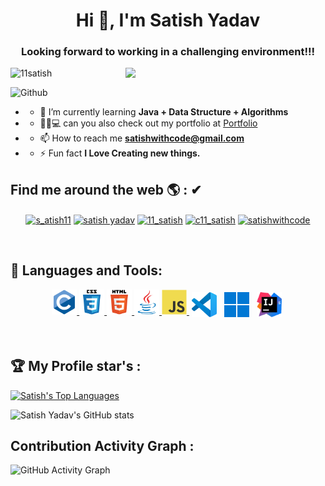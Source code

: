 
<h1 align="center">Hi 👋, I'm Satish Yadav</h1>
<h3 align="center">Looking forward to working in a challenging environment!!!</h3>

<img align="right" style="right:40;" src="https://github.com/SatishWithCode/SatishWithCode/blob/main/img/VN20210917-153949-unscreen.gif" width="320">

<p align="left"> <img src="https://komarev.com/ghpvc/?username=11satish&label=Profile%20views&color=0e75b6&style=flat" alt="11satish" /> </p>

![Github](https://img.shields.io/github/followers/satishwithcode?label=Followers&logo=Github)



- - 🌱 I’m currently learning **Java + Data Structure + Algorithms**

- - 👨‍⚖💻 can you also check out my portfolio at [Portfolio](https://soilwrap.com/)

- - 📫 How to reach me ****satishwithcode@gmail.com****

- - ⚡ Fun fact  ****I Love Creating new things.****



##  Find me around the web 🌎 : ✔

<div align="center">
  
<a href="https://twitter.com/satish__ll" target="blank"><img align="center" src="https://raw.githubusercontent.com/rahuldkjain/github-profile-readme-generator/master/src/images/icons/Social/twitter.svg" alt="s_atish11" height="30" width="40" /></a>
<a href="https://www.facebook.com/satishyadav06/" target="blank"><img align="center" src="https://raw.githubusercontent.com/rahuldkjain/github-profile-readme-generator/master/src/images/icons/Social/facebook.svg" alt="satish yadav" height="30" width="40" /></a>
<a href="https://instagram.com/satish__ll" target="blank"><img align="center" src="https://raw.githubusercontent.com/rahuldkjain/github-profile-readme-generator/master/src/images/icons/Social/instagram.svg" alt="11_satish" height="30" width="40" /></a>
<a href="https://www.codechef.com/users/c11_satish" target="blank"><img align="center" src="https://cdn.jsdelivr.net/npm/simple-icons@3.1.0/icons/codechef.svg" alt="c11_satish" height="30" width="40" /></a>
<a href="https://auth.geeksforgeeks.org/user/satishwithcode" target="blank"><img align="center" src="https://raw.githubusercontent.com/rahuldkjain/github-profile-readme-generator/master/src/images/icons/Social/geeks-for-geeks.svg" alt="satishwithcode" height="30" width="40" /></a>
</div>

<br>


## 🧰 Languages and Tools:
<p align="center"> <a href="https://www.cprogramming.com/" target="_blank"> <img src="https://raw.githubusercontent.com/devicons/devicon/master/icons/c/c-original.svg" alt="c" width="40" height="40"/> </a> <a href="https://www.w3schools.com/css/" target="_blank"> <img src="https://raw.githubusercontent.com/devicons/devicon/master/icons/css3/css3-original-wordmark.svg" alt="css3" width="40" height="40"/> </a> <a href="https://www.w3.org/html/" target="_blank"> <img src="https://raw.githubusercontent.com/devicons/devicon/master/icons/html5/html5-original-wordmark.svg" alt="html5" width="40" height="40"/> </a> <a href="https://www.java.com" target="_blank"> <img src="https://raw.githubusercontent.com/devicons/devicon/master/icons/java/java-original.svg" alt="java" width="40" height="40"/> </a> <a href="https://developer.mozilla.org/en-US/docs/Web/JavaScript" target="_blank"> <img src="https://raw.githubusercontent.com/devicons/devicon/master/icons/javascript/javascript-original.svg" alt="javascript" width="40" height="40"/> </a> 

<img src="https://raw.githubusercontent.com/github/explore/80688e429a7d4ef2fca1e82350fe8e3517d3494d/topics/visual-studio-code/visual-studio-code.png" alt="VS Code" height="40" style="vertical-align:top; margin:4px">
  
<img src="https://raw.githubusercontent.com/github/explore/80688e429a7d4ef2fca1e82350fe8e3517d3494d/topics/windows/windows.png" alt="Windows" height="40" style="vertical-align:top; margin:4px">
  
<img src="img/intelliJ.png" alt="IntelliJ" height="40" style="vertical-align:top; margin:4px">  
  
</p>

<br>


## 🏆 My Profile star's :

<div>
  <a href="https://github.com/SubhamRaoniar28/github-readme-stats"><img alt="Satish's Top Languages" src="https://github-readme-stats.vercel.app/api/top-langs/?username=Satishwithcode&langs_count=8&count_private=true&layout=compact&theme=cobalt&hide_border=true" /></a>


![Satish Yadav's GitHub stats](https://github-readme-stats.vercel.app/api?username=satishwithcode&theme=cobalt&show_icons=true&hide_border=true)
</div>

## Contribution Activity Graph :
![GitHub Activity Graph](https://activity-graph.herokuapp.com/graph?username=satishwithcode&theme=cobalt)  








